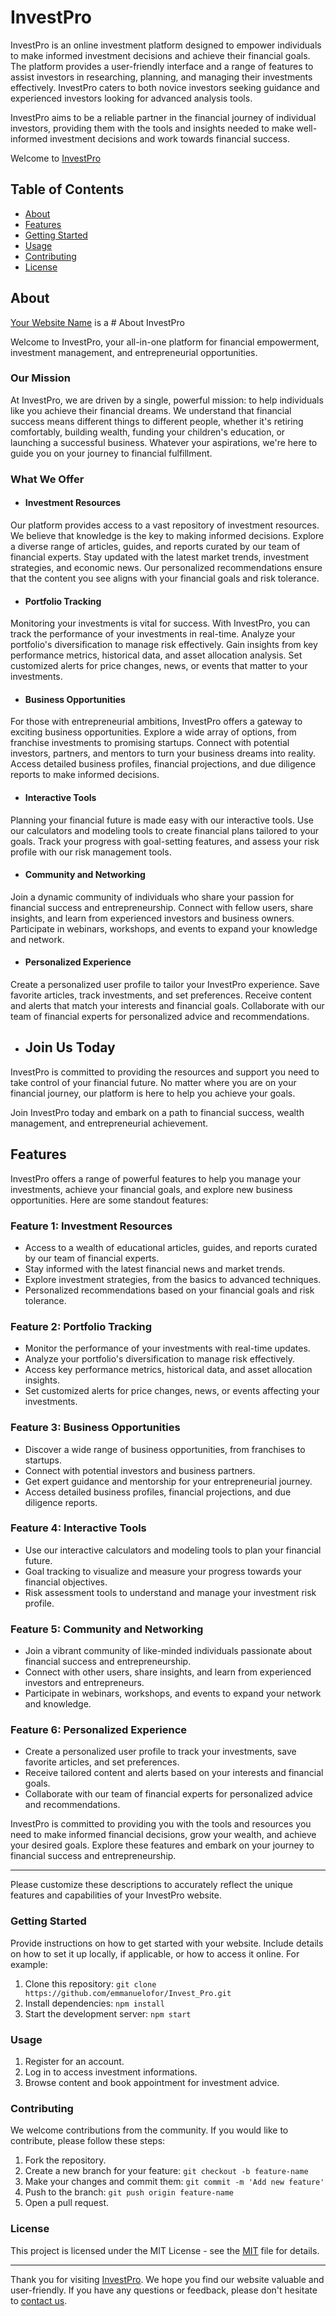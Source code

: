 # InvestPro

InvestPro is an online investment platform designed to empower individuals to make informed investment decisions and achieve their financial goals. The platform provides a user-friendly interface and a range of features to assist investors in researching, planning, and managing their investments effectively. InvestPro caters to both novice investors seeking guidance and experienced investors looking for advanced analysis tools.

InvestPro aims to be a reliable partner in the financial journey of individual investors, providing them with the tools and insights needed to make well-informed investment decisions and work towards financial success.

Welcome to [InvestPro](https://investpro.onrender.com/#)

## Table of Contents

- [About](#about)
- [Features](#features)
- [Getting Started](#getting-started)
- [Usage](#usage)
- [Contributing](#contributing)
- [License](#license)

## About

[Your Website Name](https://www.yourwebsite.com) is a # About InvestPro

Welcome to InvestPro, your all-in-one platform for financial empowerment, investment management, and entrepreneurial opportunities.

### Our Mission

At InvestPro, we are driven by a single, powerful mission: to help individuals like you achieve their financial dreams. We understand that financial success means different things to different people, whether it's retiring comfortably, building wealth, funding your children's education, or launching a successful business. Whatever your aspirations, we're here to guide you on your journey to financial fulfillment.

### What We Offer

- #### Investment Resources

Our platform provides access to a vast repository of investment resources. We believe that knowledge is the key to making informed decisions. Explore a diverse range of articles, guides, and reports curated by our team of financial experts. Stay updated with the latest market trends, investment strategies, and economic news. Our personalized recommendations ensure that the content you see aligns with your financial goals and risk tolerance.

- #### Portfolio Tracking

Monitoring your investments is vital for success. With InvestPro, you can track the performance of your investments in real-time. Analyze your portfolio's diversification to manage risk effectively. Gain insights from key performance metrics, historical data, and asset allocation analysis. Set customized alerts for price changes, news, or events that matter to your investments.

- #### Business Opportunities

For those with entrepreneurial ambitions, InvestPro offers a gateway to exciting business opportunities. Explore a wide array of options, from franchise investments to promising startups. Connect with potential investors, partners, and mentors to turn your business dreams into reality. Access detailed business profiles, financial projections, and due diligence reports to make informed decisions.

- #### Interactive Tools

Planning your financial future is made easy with our interactive tools. Use our calculators and modeling tools to create financial plans tailored to your goals. Track your progress with goal-setting features, and assess your risk profile with our risk management tools.

- #### Community and Networking

Join a dynamic community of individuals who share your passion for financial success and entrepreneurship. Connect with fellow users, share insights, and learn from experienced investors and business owners. Participate in webinars, workshops, and events to expand your knowledge and network.

- #### Personalized Experience

Create a personalized user profile to tailor your InvestPro experience. Save favorite articles, track investments, and set preferences. Receive content and alerts that match your interests and financial goals. Collaborate with our team of financial experts for personalized advice and recommendations.

- ## Join Us Today

InvestPro is committed to providing the resources and support you need to take control of your financial future. No matter where you are on your financial journey, our platform is here to help you achieve your goals.

Join InvestPro today and embark on a path to financial success, wealth management, and entrepreneurial achievement.

## Features

InvestPro offers a range of powerful features to help you manage your investments, achieve your financial goals, and explore new business opportunities. Here are some standout features:

### Feature 1: Investment Resources

- Access to a wealth of educational articles, guides, and reports curated by our team of financial experts.
- Stay informed with the latest financial news and market trends.
- Explore investment strategies, from the basics to advanced techniques.
- Personalized recommendations based on your financial goals and risk tolerance.

### Feature 2: Portfolio Tracking

- Monitor the performance of your investments with real-time updates.
- Analyze your portfolio's diversification to manage risk effectively.
- Access key performance metrics, historical data, and asset allocation insights.
- Set customized alerts for price changes, news, or events affecting your investments.

### Feature 3: Business Opportunities

- Discover a wide range of business opportunities, from franchises to startups.
- Connect with potential investors and business partners.
- Get expert guidance and mentorship for your entrepreneurial journey.
- Access detailed business profiles, financial projections, and due diligence reports.

### Feature 4: Interactive Tools

- Use our interactive calculators and modeling tools to plan your financial future.
- Goal tracking to visualize and measure your progress towards your financial objectives.
- Risk assessment tools to understand and manage your investment risk profile.

### Feature 5: Community and Networking

- Join a vibrant community of like-minded individuals passionate about financial success and entrepreneurship.
- Connect with other users, share insights, and learn from experienced investors and entrepreneurs.
- Participate in webinars, workshops, and events to expand your network and knowledge.

### Feature 6: Personalized Experience

- Create a personalized user profile to track your investments, save favorite articles, and set preferences.
- Receive tailored content and alerts based on your interests and financial goals.
- Collaborate with our team of financial experts for personalized advice and recommendations.

InvestPro is committed to providing you with the tools and resources you need to make informed financial decisions, grow your wealth, and achieve your desired goals. Explore these features and embark on your journey to financial success and entrepreneurship.

---
Please customize these descriptions to accurately reflect the unique features and capabilities of your InvestPro website.


### Getting Started

Provide instructions on how to get started with your website. Include details on how to set it up locally, if applicable, or how to access it online. For example:

1. Clone this repository: `git clone https://github.com/emmanuelofor/Invest_Pro.git`
2. Install dependencies: `npm install`
3. Start the development server: `npm start`

### Usage

1. Register for an account.
2. Log in to access investment informations.
3. Browse content and book appointment for investment advice.

### Contributing

We welcome contributions from the community. If you would like to contribute, please follow these steps:

1. Fork the repository.
2. Create a new branch for your feature: `git checkout -b feature-name`
3. Make your changes and commit them: `git commit -m 'Add new feature'`
4. Push to the branch: `git push origin feature-name`
5. Open a pull request.

### License

This project is licensed under the MIT License - see the [MIT](LICENSE) file for details.

---

Thank you for visiting [InvestPro](https://investpro.onrender.com/#). We hope you find our website valuable and user-friendly. If you have any questions or feedback, please don't hesitate to [contact us](effahbright.eb@gmail.com).

